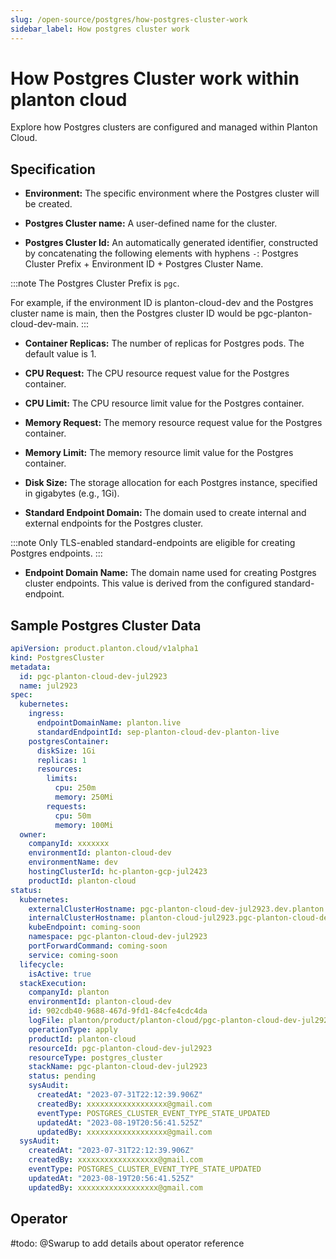 ```yaml
---
slug: /open-source/postgres/how-postgres-cluster-work
sidebar_label: How postgres cluster work
---
```


# How Postgres Cluster work within planton cloud
Explore how Postgres clusters are configured and managed within Planton Cloud.

## Specification
* **Environment:** The specific environment where the Postgres cluster will be created.

* **Postgres Cluster name:** A user-defined name for the cluster.

* **Postgres Cluster Id:** An automatically generated identifier, constructed by concatenating the following elements
with hyphens `-`: Postgres Cluster Prefix + Environment ID + Postgres Cluster Name.

:::note
The Postgres Cluster Prefix is `pgc`.

For example, if the environment ID is planton-cloud-dev and the Postgres cluster name is main, then the Postgres cluster ID would be pgc-planton-cloud-dev-main.
:::

* **Container Replicas:** The number of replicas for Postgres pods. The default value is 1.

* **CPU Request:** The CPU resource request value for the Postgres container.

* **CPU Limit:** The CPU resource limit value for the Postgres container.

* **Memory Request:** The memory resource request value for the Postgres container.

* **Memory Limit:** The memory resource limit value for the Postgres container.

* **Disk Size:** The storage allocation for each Postgres instance, specified in gigabytes (e.g., 1Gi).

* **Standard Endpoint Domain:** The domain used to create internal and external endpoints for the Postgres cluster.

:::note
Only TLS-enabled standard-endpoints are eligible for creating Postgres endpoints.
:::

* **Endpoint Domain Name:** The domain name used for creating Postgres cluster endpoints. This value is derived from the configured standard-endpoint.

## Sample Postgres Cluster Data

```yaml {4-5,7-20,23}
apiVersion: product.planton.cloud/v1alpha1
kind: PostgresCluster
metadata:
  id: pgc-planton-cloud-dev-jul2923
  name: jul2923
spec:
  kubernetes:
    ingress:
      endpointDomainName: planton.live
      standardEndpointId: sep-planton-cloud-dev-planton-live
    postgresContainer:
      diskSize: 1Gi
      replicas: 1
      resources:
        limits:
          cpu: 250m
          memory: 250Mi
        requests:
          cpu: 50m
          memory: 100Mi
  owner:
    companyId: xxxxxxx
    environmentId: planton-cloud-dev
    environmentName: dev
    hostingClusterId: hc-planton-gcp-jul2423
    productId: planton-cloud
status:
  kubernetes:
    externalClusterHostname: pgc-planton-cloud-dev-jul2923.dev.planton.live
    internalClusterHostname: planton-cloud-jul2923.pgc-planton-cloud-dev-jul2923
    kubeEndpoint: coming-soon
    namespace: pgc-planton-cloud-dev-jul2923
    portForwardCommand: coming-soon
    service: coming-soon
  lifecycle:
    isActive: true
  stackExecution:
    companyId: planton
    environmentId: planton-cloud-dev
    id: 902cdb40-9688-467d-9fd1-84cfe4cdc4da
    logFile: planton/product/planton-cloud/pgc-planton-cloud-dev-jul2923.apply.20230819205641.log
    operationType: apply
    productId: planton-cloud
    resourceId: pgc-planton-cloud-dev-jul2923
    resourceType: postgres_cluster
    stackName: pgc-planton-cloud-dev-jul2923
    status: pending
    sysAudit:
      createdAt: "2023-07-31T22:12:39.906Z"
      createdBy: xxxxxxxxxxxxxxxxxx@gmail.com
      eventType: POSTGRES_CLUSTER_EVENT_TYPE_STATE_UPDATED
      updatedAt: "2023-08-19T20:56:41.525Z"
      updatedBy: xxxxxxxxxxxxxxxxxx@gmail.com
  sysAudit:
    createdAt: "2023-07-31T22:12:39.906Z"
    createdBy: xxxxxxxxxxxxxxxxxx@gmail.com
    eventType: POSTGRES_CLUSTER_EVENT_TYPE_STATE_UPDATED
    updatedAt: "2023-08-19T20:56:41.525Z"
    updatedBy: xxxxxxxxxxxxxxxxxx@gmail.com
```

## Operator

#todo: @Swarup to add details about operator reference


                            





